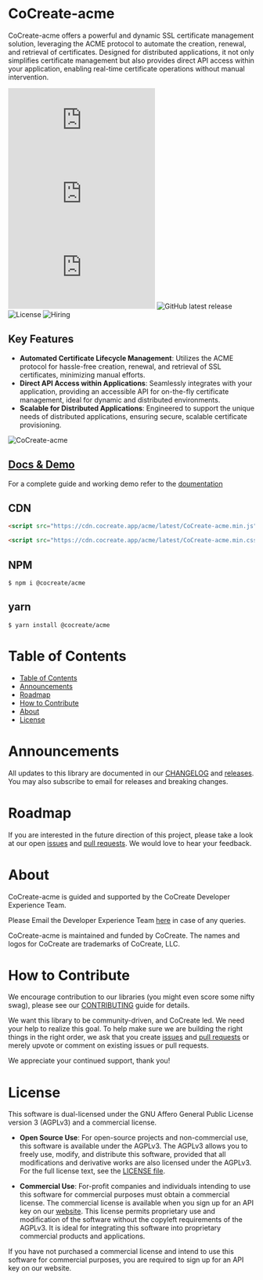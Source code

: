 # CoCreate-acme

CoCreate-acme offers a powerful and dynamic SSL certificate management solution, leveraging the ACME protocol to automate the creation, renewal, and retrieval of certificates. Designed for distributed applications, it not only simplifies certificate management but also provides direct API access within your application, enabling real-time certificate operations without manual intervention.

![minified](https://img.badgesize.io/https://cdn.cocreate.app/acme/latest/CoCreate-acme.min.js?style=flat-square&label=minified&color=orange)
![gzip](https://img.badgesize.io/https://cdn.cocreate.app/acme/latest/CoCreate-acme.min.js?compression=gzip&style=flat-square&label=gzip&color=yellow)
![brotli](https://img.badgesize.io/https://cdn.cocreate.app/acme/latest/CoCreate-acme.min.js?compression=brotli&style=flat-square&label=brotli)
![GitHub latest release](https://img.shields.io/github/v/release/CoCreate-app/CoCreate-acme?style=flat-square)
![License](https://img.shields.io/github/license/CoCreate-app/CoCreate-acme?style=flat-square)
![Hiring](https://img.shields.io/static/v1?style=flat-square&label=&message=Hiring&color=blueviolet)

## Key Features

-   **Automated Certificate Lifecycle Management**: Utilizes the ACME protocol for hassle-free creation, renewal, and retrieval of SSL certificates, minimizing manual efforts.
-   **Direct API Access within Applications**: Seamlessly integrates with your application, providing an accessible API for on-the-fly certificate management, ideal for dynamic and distributed environments.
-   **Scalable for Distributed Applications**: Engineered to support the unique needs of distributed applications, ensuring secure, scalable certificate provisioning.

![CoCreate-acme](https://cdn.cocreate.app/docs/CoCreate-acme.gif)

## [Docs & Demo](https://cocreate.app/docs/acme)

For a complete guide and working demo refer to the [doumentation](https://cocreate.app/docs/acme)

## CDN

```html
<script src="https://cdn.cocreate.app/acme/latest/CoCreate-acme.min.js"></script>
```

```html
<script src="https://cdn.cocreate.app/acme/latest/CoCreate-acme.min.css"></script>
```

## NPM

```shell
$ npm i @cocreate/acme
```

## yarn

```shell
$ yarn install @cocreate/acme
```

# Table of Contents

-   [Table of Contents](#table-of-contents)
-   [Announcements](#announcements)
-   [Roadmap](#roadmap)
-   [How to Contribute](#how-to-contribute)
-   [About](#about)
-   [License](#license)

<a name="announcements"></a>

# Announcements

All updates to this library are documented in our [CHANGELOG](https://github.com/CoCreate-app/CoCreate-acme/blob/master/CHANGELOG.md) and [releases](https://github.com/CoCreate-app/CoCreate-acme/releases). You may also subscribe to email for releases and breaking changes.

<a name="roadmap"></a>

# Roadmap

If you are interested in the future direction of this project, please take a look at our open [issues](https://github.com/CoCreate-app/CoCreate-acme/issues) and [pull requests](https://github.com/CoCreate-app/CoCreate-acme/pulls). We would love to hear your feedback.

<a name="about"></a>

# About

CoCreate-acme is guided and supported by the CoCreate Developer Experience Team.

Please Email the Developer Experience Team [here](mailto:develop@cocreate.app) in case of any queries.

CoCreate-acme is maintained and funded by CoCreate. The names and logos for CoCreate are trademarks of CoCreate, LLC.

<a name="contribute"></a>

# How to Contribute

We encourage contribution to our libraries (you might even score some nifty swag), please see our [CONTRIBUTING](https://github.com/CoCreate-app/CoCreate-acme/blob/master/CONTRIBUTING.md) guide for details.

We want this library to be community-driven, and CoCreate led. We need your help to realize this goal. To help make sure we are building the right things in the right order, we ask that you create [issues](https://github.com/CoCreate-app/CoCreate-acme/issues) and [pull requests](https://github.com/CoCreate-app/CoCreate-acme/pulls) or merely upvote or comment on existing issues or pull requests.

We appreciate your continued support, thank you!

<a name="license"></a>

# License

This software is dual-licensed under the GNU Affero General Public License version 3 (AGPLv3) and a commercial license.

-   **Open Source Use**: For open-source projects and non-commercial use, this software is available under the AGPLv3. The AGPLv3 allows you to freely use, modify, and distribute this software, provided that all modifications and derivative works are also licensed under the AGPLv3. For the full license text, see the [LICENSE file](https://github.com/CoCreate-app/CoCreate-socket-client/blob/master/LICENSE).

-   **Commercial Use**: For-profit companies and individuals intending to use this software for commercial purposes must obtain a commercial license. The commercial license is available when you sign up for an API key on our [website](https://cocreate.app). This license permits proprietary use and modification of the software without the copyleft requirements of the AGPLv3. It is ideal for integrating this software into proprietary commercial products and applications.

If you have not purchased a commercial license and intend to use this software for commercial purposes, you are required to sign up for an API key on our website.
